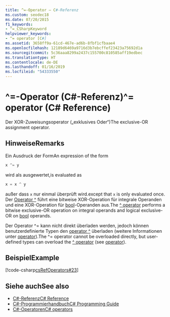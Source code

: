 ```yaml
---
title: ^=-Operator – C#-Referenz
ms.custom: seodec18
ms.date: 07/20/2015
f1_keywords:
- ^=_CSharpKeyword
helpviewer_keywords:
- ^= operator [C#]
ms.assetid: 3658ff9a-61cd-467e-ad6b-8fbf1cfbaae4
ms.openlocfilehash: 12189d6469a9716d3b7ebcffef23423a75692d1a
ms.sourcegitcommit: 5c36aaa8299a2437c155700c810585aff19edbec
ms.translationtype: HT
ms.contentlocale: de-DE
ms.lasthandoff: 01/16/2019
ms.locfileid: "54333550"
---
```

# <a name="-operator-c-reference"></a><span data-ttu-id="5c74c-102">^=-Operator (C#-Referenz)</span><span class="sxs-lookup"><span data-stu-id="5c74c-102">^= operator (C# Reference)</span></span>

<span data-ttu-id="5c74c-103">Der XOR-Zuweisungsoperator („exklusives Oder“)</span><span class="sxs-lookup"><span data-stu-id="5c74c-103">The exclusive-OR assignment operator.</span></span>

## <a name="remarks"></a><span data-ttu-id="5c74c-104">Hinweise</span><span class="sxs-lookup"><span data-stu-id="5c74c-104">Remarks</span></span>

<span data-ttu-id="5c74c-105">Ein Ausdruck der Form</span><span class="sxs-lookup"><span data-stu-id="5c74c-105">An expression of the form</span></span>

```csharp
x ^= y
```

<span data-ttu-id="5c74c-106">wird als ausgewertet,</span><span class="sxs-lookup"><span data-stu-id="5c74c-106">is evaluated as</span></span>

```csharp
x = x ^ y
```

<span data-ttu-id="5c74c-107">außer dass `x` nur einmal überprüft wird.</span><span class="sxs-lookup"><span data-stu-id="5c74c-107">except that `x` is only evaluated once.</span></span> <span data-ttu-id="5c74c-108">Der [Operator ^](xor-operator.md) führt eine bitweise XOR-Operation für integrale Operanden und eine XOR-Operation für [bool](../keywords/bool.md)-Operanden aus.</span><span class="sxs-lookup"><span data-stu-id="5c74c-108">The [^ operator](xor-operator.md) performs a bitwise exclusive-OR operation on integral operands and logical exclusive-OR on [bool](../keywords/bool.md) operands.</span></span>

<span data-ttu-id="5c74c-109">Der Operator ^= kann nicht direkt überladen werden, jedoch können benutzerdefinierte Typen den [operator ^](xor-operator.md) überladen (weitere Informationen unter [operator](../keywords/operator.md)).</span><span class="sxs-lookup"><span data-stu-id="5c74c-109">The ^= operator cannot be overloaded directly, but user-defined types can overload the [^ operator](xor-operator.md) (see [operator](../keywords/operator.md)).</span></span>

## <a name="example"></a><span data-ttu-id="5c74c-110">Beispiel</span><span class="sxs-lookup"><span data-stu-id="5c74c-110">Example</span></span>

[!code-csharp[csRefOperators#23](~/samples/snippets/csharp/VS_Snippets_VBCSharp/csrefOperators/CS/csrefOperators.cs#23)]

## <a name="see-also"></a><span data-ttu-id="5c74c-111">Siehe auch</span><span class="sxs-lookup"><span data-stu-id="5c74c-111">See also</span></span>

- [<span data-ttu-id="5c74c-112">C#-Referenz</span><span class="sxs-lookup"><span data-stu-id="5c74c-112">C# Reference</span></span>](../index.md)
- [<span data-ttu-id="5c74c-113">C#-Programmierhandbuch</span><span class="sxs-lookup"><span data-stu-id="5c74c-113">C# Programming Guide</span></span>](../../programming-guide/index.md)
- [<span data-ttu-id="5c74c-114">C#-Operatoren</span><span class="sxs-lookup"><span data-stu-id="5c74c-114">C# operators</span></span>](index.md)